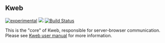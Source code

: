 ## Kweb

[![experimental](http://badges.github.io/stability-badges/dist/experimental.svg)](http://github.com/badges/stability-badges)
 [![](https://jitpack.io/v/kwebio/core.svg)](https://jitpack.io/#kwebio/core) [![Build Status](https://travis-ci.org/kwebio/core.svg?branch=master)](https://travis-ci.org/kwebio/core)

This is the "core" of Kweb, responsible for server-browser communication.  Please see [Kweb user manual](http://docs.kweb.io/) for more information.
